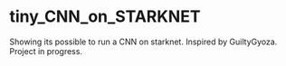 # tiny_CNN_on_STARKNET
Showing its possible to run a CNN on starknet. Inspired by GuiltyGyoza.
Project in progress.

